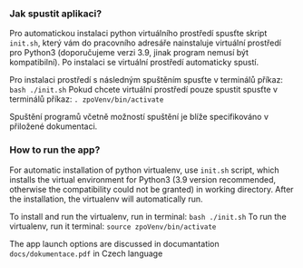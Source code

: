 ### Jak spustit aplikaci?
Pro automatickou instalaci python virtuálního prostředí spusťte skript `init.sh`, který vám do pracovního adresáře nainstaluje virtuální prostředí pro Python3 (doporučujeme verzi 3.9, jinak program nemusí být kompatibilní). Po instalaci se virtuální prostředí automaticky spustí.

Pro instalaci prostředí s následným spuštěním spusťte v terminálů příkaz:
`bash ./init.sh`
Pokud chcete virtuální prostředí pouze spustit spusťte v terminálů příkaz:
`. zpoVenv/bin/activate`

Spuštění programů včetně možností spuštění je blíže specifikováno v přiložené dokumentaci.


### How to run the app?
For automatic installation of python virtualenv, use `init.sh` script, which installs the virtual environment for Python3 (3.9 version recommended, otherwise the compatibility could not be granted) in working directory. After the installation, the virtualenv will automatically run.

To install and run the virtualenv, run in terminal:
`bash ./init.sh`
To run the virtualenv, run it terminal:
`source zpoVenv/bin/activate`

The app launch options are discussed in documantation `docs/dokumentace.pdf` in Czech language
